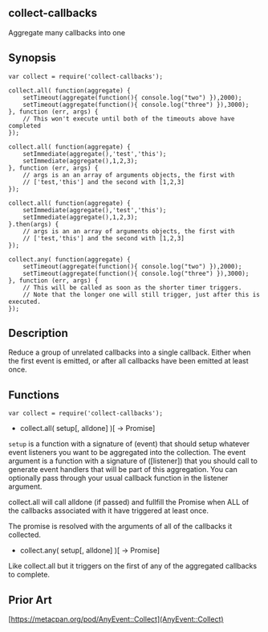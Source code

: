collect-callbacks
-----------------

Aggregate many callbacks into one

Synopsis
--------

    var collect = require('collect-callbacks');

    collect.all( function(aggregate) {
        setTimeout(aggregate(function(){ console.log("two") }),2000);
        setTimeout(aggregate(function(){ console.log("three") }),3000);
    }, function (err, args) {
        // This won't execute until both of the timeouts above have completed
    });

    collect.all( function(aggregate) {
        setImmediate(aggregate(),'test','this');
        setImmediate(aggregate(),1,2,3);
    }, function (err, args) {
        // args is an an array of arguments objects, the first with
        // ['test,'this'] and the second with [1,2,3]
    });

    collect.all( function(aggregate) {
        setImmediate(aggregate(),'test','this');
        setImmediate(aggregate(),1,2,3);
    }.then(args) {
        // args is an an array of arguments objects, the first with
        // ['test,'this'] and the second with [1,2,3]
    });

    collect.any( function(aggregate) {
        setTimeout(aggregate(function(){ console.log("two") }),2000);
        setTimeout(aggregate(function(){ console.log("three") }),3000);
    }, function (err, args) {
        // This will be called as soon as the shorter timer triggers.
        // Note that the longer one will still trigger, just after this is executed.
    });

Description
-----------

Reduce a group of unrelated callbacks into a single callback. Either when the
first event is emitted, or after all callbacks have been emitted at least once.

Functions
---------

`var collect = require('collect-callbacks');`

* collect.all( setup[, alldone] )[ -> Promise]

`setup` is a function with a signature of (event) that should setup whatever
event listeners you want to be aggregated into the collection.  The event
argument is a function with a signature of ([listener]) that you should call
to generate event handlers that will be part of this aggregation.  You can
optionally pass through your usual callback function in the listener argument.

collect.all will call alldone (if passed) and fullfill the Promise when
ALL of the callbacks associated with it have triggered at least once.

The promise is resolved with the arguments of all of the callbacks it
collected.

* collect.any( setup[, alldone] )[ -> Promise]

Like collect.all but it triggers on the first of any of the aggregated
callbacks to complete.

Prior Art
---------

[https://metacpan.org/pod/AnyEvent::Collect](AnyEvent::Collect)
